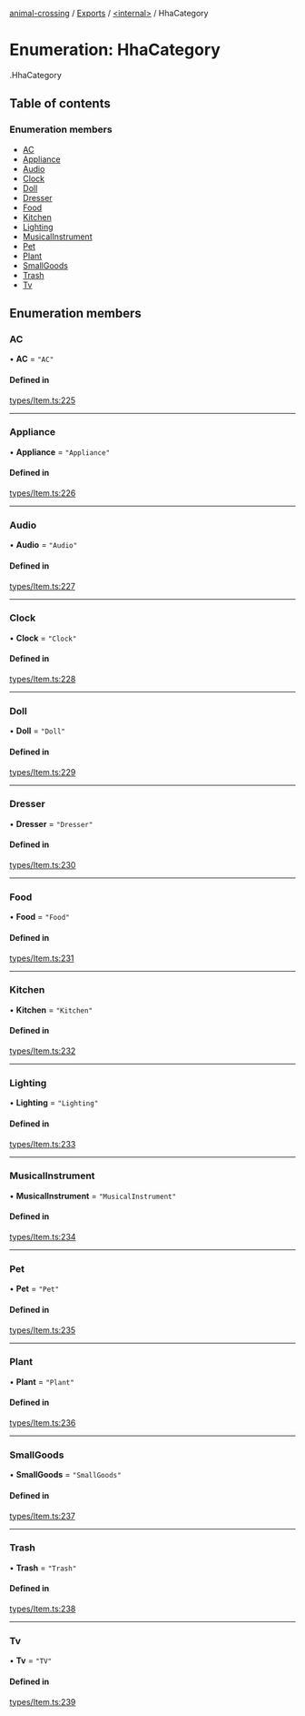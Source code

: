 [animal-crossing](../README.md) / [Exports](../modules.md) / [<internal\>](../modules/internal_.md) / HhaCategory

# Enumeration: HhaCategory

[<internal>](../modules/internal_.md).HhaCategory

## Table of contents

### Enumeration members

- [AC](internal_.HhaCategory.md#ac)
- [Appliance](internal_.HhaCategory.md#appliance)
- [Audio](internal_.HhaCategory.md#audio)
- [Clock](internal_.HhaCategory.md#clock)
- [Doll](internal_.HhaCategory.md#doll)
- [Dresser](internal_.HhaCategory.md#dresser)
- [Food](internal_.HhaCategory.md#food)
- [Kitchen](internal_.HhaCategory.md#kitchen)
- [Lighting](internal_.HhaCategory.md#lighting)
- [MusicalInstrument](internal_.HhaCategory.md#musicalinstrument)
- [Pet](internal_.HhaCategory.md#pet)
- [Plant](internal_.HhaCategory.md#plant)
- [SmallGoods](internal_.HhaCategory.md#smallgoods)
- [Trash](internal_.HhaCategory.md#trash)
- [Tv](internal_.HhaCategory.md#tv)

## Enumeration members

### AC

• **AC** = `"AC"`

#### Defined in

[types/Item.ts:225](https://github.com/Norviah/animal-crossing/blob/3810f6b/module/types/Item.ts#L225)

___

### Appliance

• **Appliance** = `"Appliance"`

#### Defined in

[types/Item.ts:226](https://github.com/Norviah/animal-crossing/blob/3810f6b/module/types/Item.ts#L226)

___

### Audio

• **Audio** = `"Audio"`

#### Defined in

[types/Item.ts:227](https://github.com/Norviah/animal-crossing/blob/3810f6b/module/types/Item.ts#L227)

___

### Clock

• **Clock** = `"Clock"`

#### Defined in

[types/Item.ts:228](https://github.com/Norviah/animal-crossing/blob/3810f6b/module/types/Item.ts#L228)

___

### Doll

• **Doll** = `"Doll"`

#### Defined in

[types/Item.ts:229](https://github.com/Norviah/animal-crossing/blob/3810f6b/module/types/Item.ts#L229)

___

### Dresser

• **Dresser** = `"Dresser"`

#### Defined in

[types/Item.ts:230](https://github.com/Norviah/animal-crossing/blob/3810f6b/module/types/Item.ts#L230)

___

### Food

• **Food** = `"Food"`

#### Defined in

[types/Item.ts:231](https://github.com/Norviah/animal-crossing/blob/3810f6b/module/types/Item.ts#L231)

___

### Kitchen

• **Kitchen** = `"Kitchen"`

#### Defined in

[types/Item.ts:232](https://github.com/Norviah/animal-crossing/blob/3810f6b/module/types/Item.ts#L232)

___

### Lighting

• **Lighting** = `"Lighting"`

#### Defined in

[types/Item.ts:233](https://github.com/Norviah/animal-crossing/blob/3810f6b/module/types/Item.ts#L233)

___

### MusicalInstrument

• **MusicalInstrument** = `"MusicalInstrument"`

#### Defined in

[types/Item.ts:234](https://github.com/Norviah/animal-crossing/blob/3810f6b/module/types/Item.ts#L234)

___

### Pet

• **Pet** = `"Pet"`

#### Defined in

[types/Item.ts:235](https://github.com/Norviah/animal-crossing/blob/3810f6b/module/types/Item.ts#L235)

___

### Plant

• **Plant** = `"Plant"`

#### Defined in

[types/Item.ts:236](https://github.com/Norviah/animal-crossing/blob/3810f6b/module/types/Item.ts#L236)

___

### SmallGoods

• **SmallGoods** = `"SmallGoods"`

#### Defined in

[types/Item.ts:237](https://github.com/Norviah/animal-crossing/blob/3810f6b/module/types/Item.ts#L237)

___

### Trash

• **Trash** = `"Trash"`

#### Defined in

[types/Item.ts:238](https://github.com/Norviah/animal-crossing/blob/3810f6b/module/types/Item.ts#L238)

___

### Tv

• **Tv** = `"TV"`

#### Defined in

[types/Item.ts:239](https://github.com/Norviah/animal-crossing/blob/3810f6b/module/types/Item.ts#L239)

